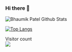 ### Hi there 👋

![Bhaumik Patel Github Stats](https://github.com/bhaumik55231/)

[![Top Langs](https://github-readme-stats.vercel.app/api/top-langs/?username=bhaumik55231)](https://github.com/bhaumik55231/)

<p align="left"> 
  Visitor count<br>
  <img src="https://profile-counter.glitch.me/bhaumik55231/count.svg" />
</p>

<!--

**bhaumik55231/bhaumik55231** is a ✨ _special_ ✨ repository because its `README.md` (this file) appears on your GitHub profile.

Here are some ideas to get you started:

- 🔭 I’m currently working on ...
- 🌱 I’m currently learning ...
- 👯 I’m looking to collaborate on ...
- 🤔 I’m looking for help with ...
- 💬 Ask me about ...
- 📫 How to reach me: ...
- 😄 Pronouns: ...
- ⚡ Fun fact: ...
-->
